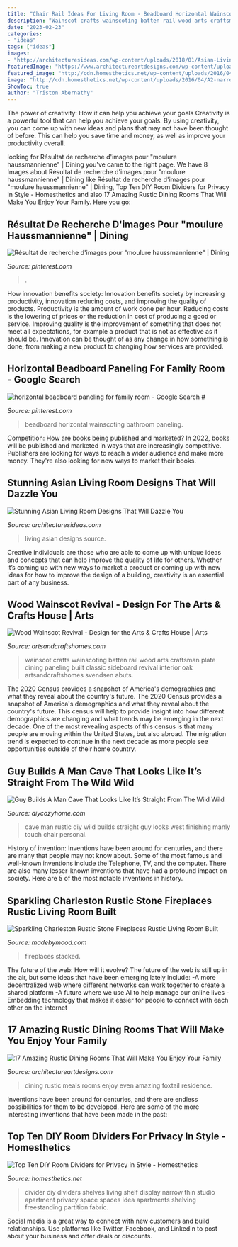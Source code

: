 ```yaml
---
title: "Chair Rail Ideas For Living Room - Beadboard Horizontal Wainscoting Bathroom Paneling"
description: "Wainscot crafts wainscoting batten rail wood arts craftsman plate dining paneling built classic sideboard revival interior oak artsandcraftshomes svendsen abuts"
date: "2023-02-23"
categories:
- "ideas"
tags: ["ideas"]
images:
- "http://architecturesideas.com/wp-content/uploads/2018/01/Asian-Living-Room-15.jpg"
featuredImage: "https://www.architectureartdesigns.com/wp-content/uploads/2015/05/17-Amazing-Rustic-Dining-Rooms-That-Will-Make-You-Enjoy-Your-Family-Meals-Even-More-10-630x945.jpg"
featured_image: "http://cdn.homesthetics.net/wp-content/uploads/2016/04/A2-narrow-shelf-wall-room-divider-400px-left-1.jpg"
image: "http://cdn.homesthetics.net/wp-content/uploads/2016/04/A2-narrow-shelf-wall-room-divider-400px-left-1.jpg"
ShowToc: true
author: "Triston Abernathy"
---
```



The power of creativity: How it can help you achieve your goals
Creativity is a powerful tool that can help you achieve your goals. By using creativity, you can come up with new ideas and plans that may not have been thought of before. This can help you save time and money, as well as improve your productivity overall.

	

		
looking for Résultat de recherche d&#039;images pour &quot;moulure haussmannienne&quot; | Dining you've came to the right page. We have 8 Images about Résultat de recherche d&#039;images pour &quot;moulure haussmannienne&quot; | Dining like Résultat de recherche d&#039;images pour &quot;moulure haussmannienne&quot; | Dining, Top Ten DIY Room Dividers for Privacy in Style - Homesthetics and also 17 Amazing Rustic Dining Rooms That Will Make You Enjoy Your Family. Here you go:
		
    
## Résultat De Recherche D&#039;images Pour &quot;moulure Haussmannienne&quot; | Dining

<img loading=lazy src="https://i.pinimg.com/736x/88/3b/ec/883bece11cfa48715139d6930487db8a.jpg" onerror="this.onerror=null;this.src='https://tse2.mm.bing.net/th?id=OIP.hc55ZJtBGr5pXPIdQwlQlwHaJ5&amp;pid=15.1';" alt="Résultat de recherche d&#039;images pour &quot;moulure haussmannienne&quot; | Dining">

_Source: pinterest.com_

>. 

	

How innovation benefits society:
Innovation benefits society by increasing productivity, innovation reducing costs, and improving the quality of products. Productivity is the amount of work done per hour. Reducing costs is the lowering of prices or the reduction in cost of producing a good or service. Improving quality is the improvement of something that does not meet all expectations, for example a product that is not as effective as it should be. Innovation can be thought of as any change in how something is done, from making a new product to changing how services are provided.

    
## Horizontal Beadboard Paneling For Family Room - Google Search #

<img loading=lazy src="https://i.pinimg.com/736x/31/ae/8e/31ae8e018d2f948897dbd06fb87cbe7e.jpg" onerror="this.onerror=null;this.src='https://tse3.mm.bing.net/th?id=OIP.3XG59zI4RvUwMt4HXdCfyQDMEy&amp;pid=15.1';" alt="horizontal beadboard paneling for family room - Google Search #">

_Source: pinterest.com_

>beadboard horizontal wainscoting bathroom paneling. 

	

Competition: How are books being published and marketed?
In 2022, books will be published and marketed in ways that are increasingly competitive. Publishers are looking for ways to reach a wider audience and make more money. They're also looking for new ways to market their books.

    
## Stunning Asian Living Room Designs That Will Dazzle You

<img loading=lazy src="http://architecturesideas.com/wp-content/uploads/2018/01/Asian-Living-Room-15.jpg" onerror="this.onerror=null;this.src='https://tse2.mm.bing.net/th?id=OIP.SGV7DbCBlH1La4p7anb_NQHaEx&amp;pid=15.1';" alt="Stunning Asian Living Room Designs That Will Dazzle You">

_Source: architecturesideas.com_

>living asian designs source. 

	

Creative individuals are those who are able to come up with unique ideas and concepts that can help improve the quality of life for others. Whether it’s coming up with new ways to market a product or coming up with new ideas for how to improve the design of a building, creativity is an essential part of any business.

    
## Wood Wainscot Revival - Design For The Arts &amp; Crafts House | Arts

<img loading=lazy src="https://artsandcraftshomes.com/.image/t_share/MTQ0NDY2MzAxNDA2MDI5NzIz/a-classic-board-and-batten-wainscot-with-plate-rail-abuts-a-built-in-sideboard-photo-by-linda-svendsen.jpg" onerror="this.onerror=null;this.src='https://tse4.mm.bing.net/th?id=OIP.q2-ohEFWaSxv882CUr7rxgHaG0&amp;pid=15.1';" alt="Wood Wainscot Revival - Design for the Arts &amp; Crafts House | Arts">

_Source: artsandcraftshomes.com_

>wainscot crafts wainscoting batten rail wood arts craftsman plate dining paneling built classic sideboard revival interior oak artsandcraftshomes svendsen abuts. 

	

The 2020 Census provides a snapshot of America's demographics and what they reveal about the country's future.
The 2020 Census provides a snapshot of America's demographics and what they reveal about the country's future. This census will help to provide insight into how different demographics are changing and what trends may be emerging in the next decade. One of the most revealing aspects of this census is that many people are moving within the United States, but also abroad. The migration trend is expected to continue in the next decade as more people see opportunities outside of their home country.

    
## Guy Builds A Man Cave That Looks Like It’s Straight From The Wild Wild

<img loading=lazy src="http://diycozyhome.com/wp-content/uploads/2014/11/living-room-rustic.jpg" onerror="this.onerror=null;this.src='https://tse3.mm.bing.net/th?id=OIP.YG_HLw9Gt5Q4nlhrWZOqHwHaFj&amp;pid=15.1';" alt="Guy Builds A Man Cave That Looks Like It’s Straight From The Wild Wild">

_Source: diycozyhome.com_

>cave man rustic diy wild builds straight guy looks west finishing manly touch chair personal. 

	

History of invention:
Inventions have been around for centuries, and there are many that people may not know about. Some of the most famous and well-known inventions include the Telephone, TV, and the computer. There are also many lesser-known inventions that have had a profound impact on society. Here are 5 of the most notable inventions in history.

    
## Sparkling Charleston Rustic Stone Fireplaces Rustic Living Room Built

<img loading=lazy src="https://madebymood.com/wp-content/uploads/2019/10/Sparkling-Rustic-Stone-Fireplaces-Living-Room-Rustic-With-Two-Story-Living-Space-And-Recessed-Lighting-Beige-Area-Rug-Brown-Sectional-Sofa-Built-In.jpg" onerror="this.onerror=null;this.src='https://tse4.mm.bing.net/th?id=OIP.N-ZyEsVotZywRa9sJFLhNwHaJm&amp;pid=15.1';" alt="Sparkling Charleston Rustic Stone Fireplaces Rustic Living Room Built">

_Source: madebymood.com_

>fireplaces stacked. 

	

The future of the web: How will it evolve?
The future of the web is still up in the air, but some ideas that have been emerging lately include: 
-A more decentralized web where different networks can work together to create a shared platform 
-A future where we use AI to help manage our online lives 
-Embedding technology that makes it easier for people to connect with each other on the internet

    
## 17 Amazing Rustic Dining Rooms That Will Make You Enjoy Your Family

<img loading=lazy src="https://www.architectureartdesigns.com/wp-content/uploads/2015/05/17-Amazing-Rustic-Dining-Rooms-That-Will-Make-You-Enjoy-Your-Family-Meals-Even-More-10-630x945.jpg" onerror="this.onerror=null;this.src='https://tse3.mm.bing.net/th?id=OIP.T397gxRCqV7abxiQR4BHnwHaLH&amp;pid=15.1';" alt="17 Amazing Rustic Dining Rooms That Will Make You Enjoy Your Family">

_Source: architectureartdesigns.com_

>dining rustic meals rooms enjoy even amazing foxtail residence. 

	

Inventions have been around for centuries, and there are endless possibilities for them to be developed. Here are some of the more interesting inventions that have been made in the past:

    
## Top Ten DIY Room Dividers For Privacy In Style - Homesthetics

<img loading=lazy src="http://cdn.homesthetics.net/wp-content/uploads/2016/04/A2-narrow-shelf-wall-room-divider-400px-left-1.jpg" onerror="this.onerror=null;this.src='https://tse1.mm.bing.net/th?id=OIP.0CAHjEDmfHG8c4OXFsylBAAAAA&amp;pid=15.1';" alt="Top Ten DIY Room Dividers for Privacy in Style - Homesthetics">

_Source: homesthetics.net_

>divider diy dividers shelves living shelf display narrow thin studio apartment privacy space spaces idea apartments shelving freestanding partition fabric. 

	

Social media is a great way to connect with new customers and build relationships. Use platforms like Twitter, Facebook, and LinkedIn to post about your business and offer deals or discounts.

